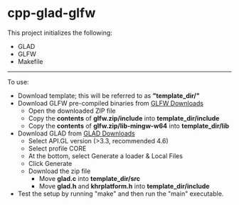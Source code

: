 # cpp-glad-glfw

This project initializes the following:
* GLAD
* GLFW
* Makefile
---
To use:
* Download template; this will be referred to as **"template_dir/"**
* Download GLFW pre-compiled binaries from [GLFW Downloads](https://www.glfw.org/download)
	* Open the downloaded ZIP file
	* Copy the **contents** of **glfw.zip/include** into **template_dir/include**
	* Copy the **contents** of **glfw.zip/lib-mingw-w64** into **template_dir/lib**
* Download GLAD from [GLAD Downloads](https://glad.dav1d.de)
	* Select API.GL version (>3.3, recommended 4.6)
	* Select profile CORE
	* At the bottom, select Generate a loader & Local Files
	* Click Generate
	* Download the zip file
		* Move **glad.c** into **template_dir/src**
		* Move **glad.h** and **khrplatform.h** into **template_dir/include**
* Test the setup by running "make" and then run the "main" executable.
